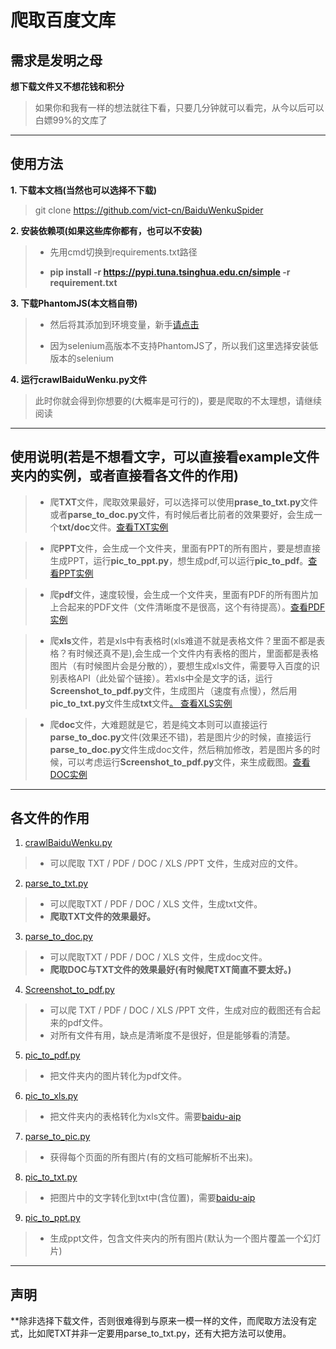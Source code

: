 


# 爬取百度文库

## 需求是发明之母
**想下载文件又不想花钱和积分**

> 如果你和我有一样的想法就往下看，只要几分钟就可以看完，从今以后可以白嫖99%的文库了
***
## 使用方法

 **1. 下载本文档(当然也可以选择不下载)** 
 		

> git clone https://github.com/vict-cn/BaiduWenkuSpider

 **2. 安装依赖项(如果这些库你都有，也可以不安装)**
 

>  - 先用cmd切换到requirements.txt路径
>
> - **pip install -r https://pypi.tuna.tsinghua.edu.cn/simple -r requirement.txt**

 **3. 下载PhantomJS(本文档自带)**

> - 然后将其添加到环境变量，新手[请点击](https://github.com/vict-cn/crawlBaiduWenku/tree/master/example/PhantomJs)
>
> - 因为selenium高版本不支持PhantomJS了，所以我们这里选择安装低版本的selenium

 **4. 运行crawlBaiduWenku.py文件**
 

> 此时你就会得到你想要的(大概率是可行的)，要是爬取的不太理想，请继续阅读

***
## 使用说明(若是不想看文字，可以直接看example文件夹内的实例，或者直接看各文件的作用)

>  - 爬**TXT**文件，爬取效果最好，可以选择可以使用**prase_to_txt.py**文件或者**parse_to_doc.py**文件，有时候后者比前者的效果要好，会生成一个**txt/doc**文件。[查看TXT实例](https://github.com/vict-cn/crawlBaiduWenku/tree/master/example/TXT)

> - 爬**PPT**文件，会生成一个文件夹，里面有PPT的所有图片，要是想直接生成PPT，运行**pic_to_ppt.py**，想生成pdf,可以运行**pic_to_pdf**。[查看PPT实例](https://github.com/vict-cn/crawlBaiduWenku/tree/master/example/PPT)

> - 爬**pdf**文件，速度较慢，会生成一个文件夹，里面有PDF的所有图片加上合起来的PDF文件（文件清晰度不是很高，这个有待提高）。[查看PDF实例
](https://github.com/vict-cn/crawlBaiduWenku/tree/master/example/PDF)

>- 爬**xls**文件，若是xls中有表格时(xls难道不就是表格文件？里面不都是表格？有时候还真不是),会生成一个文件内有表格的图片，里面都是表格图片（有时候图片会是分散的），要想生成xls文件，需要导入百度的识别表格API（此处留个链接）。若xls中全是文字的话，运行**Screenshot_to_pdf.py**文件，生成图片（速度有点慢），然后用**pic_to_txt.py**文件生成**txt**文件[。
查看XLS实例](https://github.com/vict-cn/crawlBaiduWenku/tree/master/example/XLS)

 > - 爬**doc**文件，大难题就是它，若是纯文本则可以直接运行**parse_to_doc.py**文件(效果还不错)，若是图片少的时候，直接运行**parse_to_doc.py**文件生成doc文件，然后稍加修改，若是图片多的时候，可以考虑运行**Screenshot_to_pdf.py**文件，来生成截图。[查看DOC实例](https://github.com/vict-cn/crawlBaiduWenku/tree/master/example/DOC)
***
## 各文件的作用

 1. [crawlBaiduWenku.py](https://github.com/vict-cn/crawlBaiduWenku/blob/master/crawlBaiduWenku.py)
 	

> - 可以爬取 TXT / PDF / DOC / XLS /PPT 文件，生成对应的文件。

 2. [parse_to_txt.py](https://github.com/vict-cn/crawlBaiduWenku/blob/master/parse_to_txt.py)
 

> - 可以爬取TXT /  PDF / DOC / XLS  文件，生成txt文件。
> - **爬取TXT文件的效果最好。**

3. [parse_to_doc.py](https://github.com/vict-cn/crawlBaiduWenku/blob/master/parse_to_doc.py)

> - 可以爬取TXT /  PDF / DOC / XLS 文件，生成doc文件。
> - **爬取DOC与TXT文件的效果最好(有时候爬TXT简直不要太好。)**

4. [Screenshot_to_pdf.py](https://github.com/vict-cn/crawlBaiduWenku/blob/master/Screenshot_to_pdf.py)
> - 可以爬 TXT / PDF / DOC / XLS /PPT 文件，生成对应的截图还有合起来的pdf文件。
> - 对所有文件有用，缺点是清晰度不是很好，但是能够看的清楚。

5. [pic_to_pdf.py](https://github.com/vict-cn/crawlBaiduWenku/blob/master/pic_to_pdf.py)
> - 把文件夹内的图片转化为pdf文件。

6. [pic_to_xls.py](https://github.com/vict-cn/crawlBaiduWenku/blob/master/pic_to_xls.py)
> - 把文件夹内的表格转化为xls文件。需要[baidu-aip](https://github.com/vict-cn/crawlBaiduWenku/tree/master/example/baidu-aip)

7. [parse_to_pic.py](https://github.com/vict-cn/crawlBaiduWenku/blob/master/parse_to_pic.py)

>- 获得每个页面的所有图片(有的文档可能解析不出来)。
>
8. [pic_to_txt.py](https://github.com/vict-cn/crawlBaiduWenku/blob/master/pic_to_txt.py)
>- 把图片中的文字转化到txt中(含位置)，需要[baidu-aip](https://github.com/vict-cn/crawlBaiduWenku/tree/master/example/baidu-aip)

9. [pic_to_ppt.py](https://github.com/vict-cn/crawlBaiduWenku/blob/master/pic_to_ppt.py)

> - 生成ppt文件，包含文件夹内的所有图片(默认为一个图片覆盖一个幻灯片)

 
***
## 声明
**除非选择下载文件，否则很难得到与原来一模一样的文件，而爬取方法没有定式，比如爬TXT并非一定要用parse_to_txt.py，还有大把方法可以使用。

